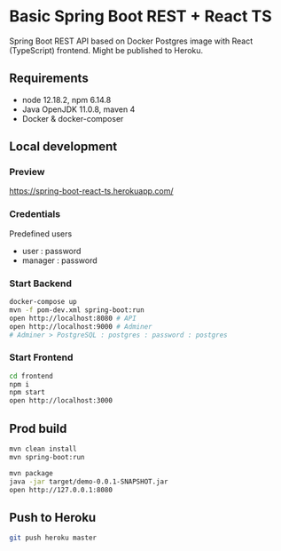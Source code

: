 # Basic Spring Boot REST + React TS

Spring Boot REST API based on Docker Postgres image with React (TypeScript) frontend. Might be published to Heroku.

## Requirements

- node 12.18.2, npm 6.14.8
- Java OpenJDK 11.0.8, maven 4
- Docker & docker-composer

## Local development

### Preview

https://spring-boot-react-ts.herokuapp.com/

### Credentials

Predefined users

- user : password
- manager : password

### Start Backend

```bash
docker-compose up
mvn -f pom-dev.xml spring-boot:run
open http://localhost:8080 # API
open http://localhost:9000 # Adminer
# Adminer > PostgreSQL : postgres : password : postgres
```

### Start Frontend

```bash
cd frontend
npm i
npm start
open http://localhost:3000
```

## Prod build

```bash
mvn clean install
mvn spring-boot:run
```

```bash
mvn package
java -jar target/demo-0.0.1-SNAPSHOT.jar
open http://127.0.0.1:8080
```

## Push to Heroku

```bash
git push heroku master
```
